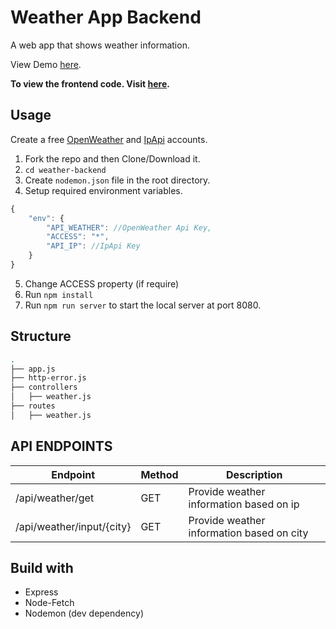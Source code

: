 # Weather App Backend

A web app that shows weather information.

View Demo [here](https://agitated-heisenberg-b8c50b.netlify.app/).

**To view the frontend code. Visit [here](https://github.com/badalparnami/weather-app).**

## Usage

Create a free [OpenWeather](https://openweathermap.org/api) and [IpApi](https://members.ip-api.com/) accounts.

1. Fork the repo and then Clone/Download it.
2. `cd weather-backend`
3. Create `nodemon.json` file in the root directory.
4. Setup required environment variables.

```js
{
    "env": {
        "API_WEATHER": //OpenWeather Api Key,
        "ACCESS": "*",
        "API_IP": //IpApi Key
    }
}
```

5. Change ACCESS property (if require)
6. Run `npm install`
7. Run `npm run server` to start the local server at port 8080.

## Structure

```bash
.
├── app.js
├── http-error.js
├── controllers
│   ├── weather.js
├── routes
│   ├── weather.js
```

## API ENDPOINTS

| Endpoint                  | Method | Description                               |
| ------------------------- | ------ | ----------------------------------------- |
| /api/weather/get          | GET    | Provide weather information based on ip   |
| /api/weather/input/{city} | GET    | Provide weather information based on city |

## Build with

- Express
- Node-Fetch
- Nodemon (dev dependency)
